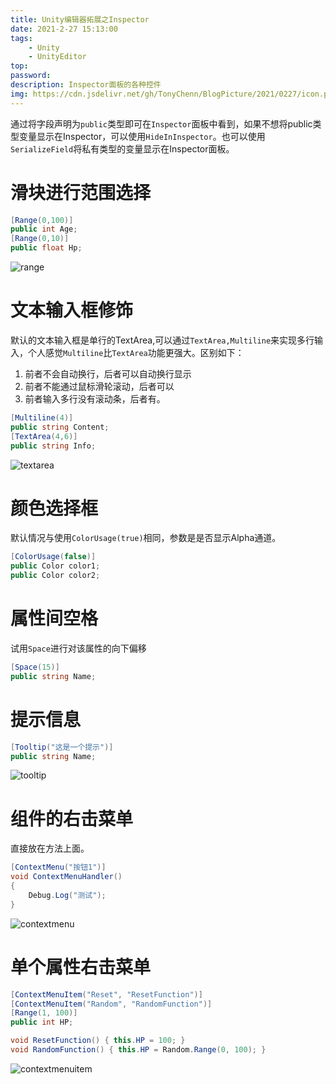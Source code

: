 ```yaml
---
title: Unity编辑器拓展之Inspector
date: 2021-2-27 15:13:00
tags:
    - Unity
    - UnityEditor
top:
password:
description: Inspector面板的各种控件
img: https://cdn.jsdelivr.net/gh/TonyChenn/BlogPicture/2021/0227/icon.png
---
```

通过将字段声明为`public`类型即可在`Inspector`面板中看到，如果不想将public类型变量显示在Inspector，可以使用`HideInInspector`。也可以使用`SerializeField`将私有类型的变量显示在Inspector面板。

# 滑块进行范围选择
```csharp
[Range(0,100)]
public int Age;
[Range(0,10)]
public float Hp;
```
![range](https://cdn.jsdelivr.net/gh/TonyChenn/BlogPicture/2021/0227/range.jpg)

# 文本输入框修饰
默认的文本输入框是单行的TextArea,可以通过`TextArea,Multiline`来实现多行输入，个人感觉`Multiline`比`TextArea`功能更强大。区别如下：
1. 前者不会自动换行，后者可以自动换行显示
2. 前者不能通过鼠标滑轮滚动，后者可以
3. 前者输入多行没有滚动条，后者有。
```csharp
[Multiline(4)]
public string Content;
[TextArea(4,6)]
public string Info;
```
![textarea](https://cdn.jsdelivr.net/gh/TonyChenn/BlogPicture/2021/0227/textarea.jpg)

# 颜色选择框
默认情况与使用`ColorUsage(true)`相同，参数是是否显示Alpha通道。
```csharp
[ColorUsage(false)]
public Color color1;
public Color color2;
```
# 属性间空格
试用`Space`进行对该属性的向下偏移
```csharp
[Space(15)]
public string Name;
```
# 提示信息
```csharp
[Tooltip("这是一个提示")]
public string Name;
```
![tooltip](https://cdn.jsdelivr.net/gh/TonyChenn/BlogPicture/2021/0227/tooltip.jpg)

# 组件的右击菜单
直接放在方法上面。
```csharp
[ContextMenu("按钮1")]
void ContextMenuHandler()
{
    Debug.Log("测试");
}
```
![contextmenu](https://cdn.jsdelivr.net/gh/TonyChenn/BlogPicture/2021/0227/contextmenu.jpg)

# 单个属性右击菜单
```csharp
[ContextMenuItem("Reset", "ResetFunction")]
[ContextMenuItem("Random", "RandomFunction")]
[Range(1, 100)]
public int HP;

void ResetFunction() { this.HP = 100; }
void RandomFunction() { this.HP = Random.Range(0, 100); }
```
![contextmenuitem](https://cdn.jsdelivr.net/gh/TonyChenn/BlogPicture/2021/0227/contextmenuitem.jpg)